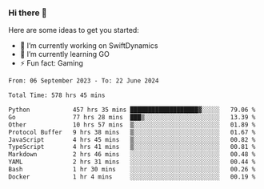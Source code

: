 ### Hi there 👋

Here are some ideas to get you started:

- 🔭 I’m currently working on SwiftDynamics
- 🌱 I’m currently learning GO
-  ⚡ Fun fact: Gaming
  
  <!--
- 👯 I’m looking to collaborate on ...
- 🤔 I’m looking for help with ...
- 💬 Ask me about ...
- 📫 How to reach me: ...
- 😄 Pronouns: ...
-->

<!--START_SECTION:waka-->

```txt
From: 06 September 2023 - To: 22 June 2024

Total Time: 578 hrs 45 mins

Python            457 hrs 35 mins ███████████████████▓░░░░░   79.06 %
Go                77 hrs 28 mins  ███▒░░░░░░░░░░░░░░░░░░░░░   13.39 %
Other             10 hrs 57 mins  ▒░░░░░░░░░░░░░░░░░░░░░░░░   01.89 %
Protocol Buffer   9 hrs 38 mins   ▒░░░░░░░░░░░░░░░░░░░░░░░░   01.67 %
JavaScript        4 hrs 45 mins   ▒░░░░░░░░░░░░░░░░░░░░░░░░   00.82 %
TypeScript        4 hrs 41 mins   ▒░░░░░░░░░░░░░░░░░░░░░░░░   00.81 %
Markdown          2 hrs 46 mins   ░░░░░░░░░░░░░░░░░░░░░░░░░   00.48 %
YAML              2 hrs 31 mins   ░░░░░░░░░░░░░░░░░░░░░░░░░   00.44 %
Bash              1 hr 30 mins    ░░░░░░░░░░░░░░░░░░░░░░░░░   00.26 %
Docker            1 hr 4 mins     ░░░░░░░░░░░░░░░░░░░░░░░░░   00.19 %
```

<!--END_SECTION:waka-->
